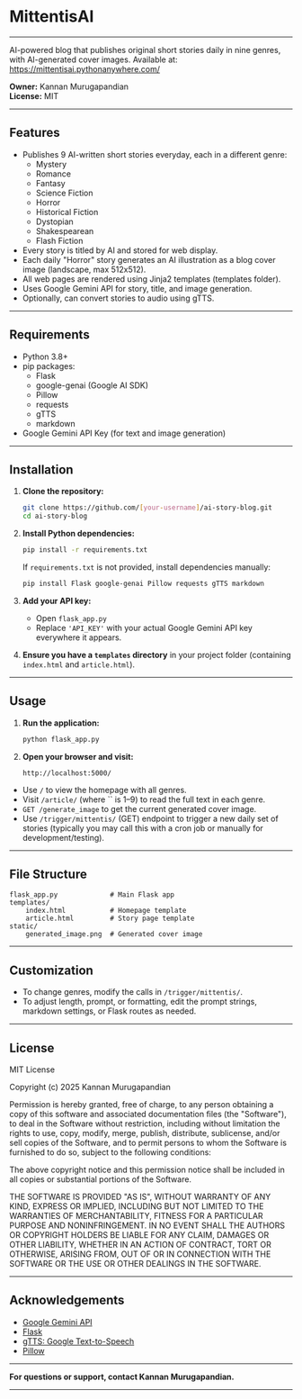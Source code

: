 # MittentisAI

***

AI-powered blog that publishes original short stories daily in nine genres, with AI-generated cover images.  Available at: https://mittentisai.pythonanywhere.com/

**Owner:** Kannan Murugapandian  
**License:** MIT

***

## Features

- Publishes 9 AI-written short stories everyday, each in a different genre:
  - Mystery
  - Romance
  - Fantasy
  - Science Fiction
  - Horror
  - Historical Fiction
  - Dystopian
  - Shakespearean
  - Flash Fiction
- Every story is titled by AI and stored for web display.
- Each daily "Horror" story generates an AI illustration as a blog cover image (landscape, max 512x512).
- All web pages are rendered using Jinja2 templates (templates folder).
- Uses Google Gemini API for story, title, and image generation.
- Optionally, can convert stories to audio using gTTS.

***

## Requirements

- Python 3.8+
- pip packages:
  - Flask
  - google-genai (Google AI SDK)
  - Pillow
  - requests
  - gTTS
  - markdown
- Google Gemini API Key (for text and image generation)

***

## Installation

1. **Clone the repository:**
   ```bash
   git clone https://github.com/[your-username]/ai-story-blog.git
   cd ai-story-blog
   ```
2. **Install Python dependencies:**
   ```bash
   pip install -r requirements.txt
   ```
   If `requirements.txt` is not provided, install dependencies manually:
   ```bash
   pip install Flask google-genai Pillow requests gTTS markdown
   ```

3. **Add your API key:**
   - Open `flask_app.py`
   - Replace `'API_KEY'` with your actual Google Gemini API key everywhere it appears.

4. **Ensure you have a `templates` directory** in your project folder (containing `index.html` and `article.html`).

***

## Usage

1. **Run the application:**
   ```bash
   python flask_app.py
   ```
2. **Open your browser and visit:**
   ```
   http://localhost:5000/
   ```

- Use `/` to view the homepage with all genres.
- Visit `/article/` (where `` is 1–9) to read the full text in each genre.
- `GET /generate_image` to get the current generated cover image.
- Use `/trigger/mittentis/` (GET) endpoint to trigger a new daily set of stories (typically you may call this with a cron job or manually for development/testing).

***

## File Structure

```
flask_app.py             # Main Flask app
templates/
    index.html           # Homepage template
    article.html         # Story page template
static/
    generated_image.png  # Generated cover image
```

***

## Customization

- To change genres, modify the calls in `/trigger/mittentis/`.
- To adjust length, prompt, or formatting, edit the prompt strings, markdown settings, or Flask routes as needed.

***

## License

MIT License

Copyright (c) 2025 Kannan Murugapandian

Permission is hereby granted, free of charge, to any person obtaining a copy
of this software and associated documentation files (the "Software"), to deal
in the Software without restriction, including without limitation the rights
to use, copy, modify, merge, publish, distribute, sublicense, and/or sell
copies of the Software, and to permit persons to whom the Software is
furnished to do so, subject to the following conditions:

The above copyright notice and this permission notice shall be included in all
copies or substantial portions of the Software.

THE SOFTWARE IS PROVIDED "AS IS", WITHOUT WARRANTY OF ANY KIND, EXPRESS OR
IMPLIED, INCLUDING BUT NOT LIMITED TO THE WARRANTIES OF MERCHANTABILITY,
FITNESS FOR A PARTICULAR PURPOSE AND NONINFRINGEMENT. IN NO EVENT SHALL THE
AUTHORS OR COPYRIGHT HOLDERS BE LIABLE FOR ANY CLAIM, DAMAGES OR OTHER
LIABILITY, WHETHER IN AN ACTION OF CONTRACT, TORT OR OTHERWISE, ARISING FROM,
OUT OF OR IN CONNECTION WITH THE SOFTWARE OR THE USE OR OTHER DEALINGS IN THE
SOFTWARE.

***

## Acknowledgements

- [Google Gemini API](https://ai.google.dev/)
- [Flask](https://flask.palletsprojects.com/)
- [gTTS: Google Text-to-Speech](https://pypi.org/project/gTTS/)
- [Pillow](https://pillow.readthedocs.io/)

***

**For questions or support, contact Kannan Murugapandian.**

***
